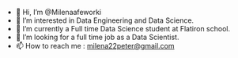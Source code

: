 - 👋 Hi, I’m @Milenaafeworki
- 👀 I’m interested in Data Engineering and Data Science.
- 🌱 I’m currently a Full time Data Science student at Flatiron school.
- 💞️ I’m looking for a full time job as a Data Scientist.
- 📫 How to reach me : milena22peter@gmail.com

<!---
Milenaafeworki/Milenaafeworki is a ✨ special ✨ repository because its `README.md` (this file) appears on your GitHub profile.
You can click the Preview link to take a look at your changes.
--->
